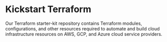 # Kickstart Terraform
Our Terraform starter-kit repository contains Terraform modules, configurations, and other resources required to automate and build cloud infrastructure resources on AWS, GCP, and Azure cloud service providers.
